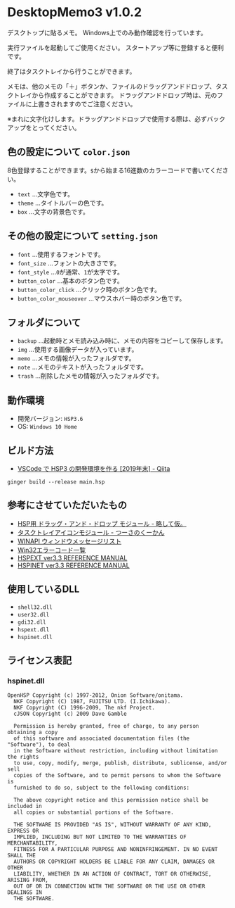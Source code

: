 # DesktopMemo3 v1.0.2
デスクトップに貼るメモ。
Windows上でのみ動作確認を行っています。

実行ファイルを起動してご使用ください。
スタートアップ等に登録すると便利です。

終了はタスクトレイから行うことができます。

メモは、他のメモの「＋」ボタンか、ファイルのドラッグアンドドロップ、タスクトレイから作成することができます。
ドラッグアンドドロップ時は、元のファイルに上書きされますのでご注意ください。

※まれに文字化けします。ドラッグアンドドロップで使用する際は、必ずバックアップをとってください。

## 色の設定について `color.json`
8色登録することができます。`$`から始まる16進数のカラーコードで書いてください。
- `text` ...文字色です。
- `theme` ...タイトルバーの色です。
- `box` ...文字の背景色です。

## その他の設定について `setting.json`
- `font` ...使用するフォントです。
- `font_size` ...フォントの大きさです。
- `font_style` ...`0`が通常、`1`が太字です。
- `button_color` ...基本のボタン色です。
- `button_color_click` ...クリック時のボタン色です。
- `button_color_mouseover` ...マウスホバー時のボタン色です。

## フォルダについて
- `backup` ...起動時とメモ読み込み時に、メモの内容をコピーして保存します。
- `img` ...使用する画像データが入っています。
- `memo` ...メモの情報が入ったフォルダです。
- `note` ...メモのテキストが入ったフォルダです。
- `trash` ...削除したメモの情報が入ったフォルダです。

## 動作環境
- 開発バージョン: `HSP3.6`
- OS: `Windows 10 Home`

## ビルド方法
- [VSCode で HSP3 の開発環境を作る [2019年末] - Qiita](https://qiita.com/vain0x/items/1c0be49b3b22142dbfd1)
```shell
ginger build --release main.hsp
```

## 参考にさせていただいたもの
- [HSP用 ドラッグ・アンド・ドロップ モジュール - 略して仮。](http://menyukko.ifdef.jp/cauldron/hmdandd.html)
- [タスクトレイアイコンモジュール - つーさのくーかん](https://tu3.jp/0108)
- [WINAPI ウィンドウメッセージリスト](http://chokuto.ifdef.jp/urawaza/message/index.html)
- [Win32エラーコード一覧](http://ir9.jp/prog/ayu/win32err.htm)
- [HSPEXT ver3.3 REFERENCE MANUAL](http://www.onionsoft.net/hsp/v33/doclib/hspext.txt)
- [HSPINET ver3.3 REFERENCE MANUAL](http://www.onionsoft.net/hsp/v33/doclib/hspinet.txt)

## 使用しているDLL
- `shell32.dll`
- `user32.dll`
- `gdi32.dll`
- `hspext.dll`
- `hspinet.dll`

## ライセンス表記
### hspinet.dll
```
OpenHSP Copyright (c) 1997-2012, Onion Software/onitama.
  NKF Copyright (C) 1987, FUJITSU LTD. (I.Ichikawa).
  NKF Copyright (C) 1996-2009, The nkf Project.
  cJSON Copyright (c) 2009 Dave Gamble

  Permission is hereby granted, free of charge, to any person obtaining a copy
  of this software and associated documentation files (the "Software"), to deal
  in the Software without restriction, including without limitation the rights
  to use, copy, modify, merge, publish, distribute, sublicense, and/or sell
  copies of the Software, and to permit persons to whom the Software is
  furnished to do so, subject to the following conditions:

  The above copyright notice and this permission notice shall be included in
  all copies or substantial portions of the Software.

  THE SOFTWARE IS PROVIDED "AS IS", WITHOUT WARRANTY OF ANY KIND, EXPRESS OR
  IMPLIED, INCLUDING BUT NOT LIMITED TO THE WARRANTIES OF MERCHANTABILITY,
  FITNESS FOR A PARTICULAR PURPOSE AND NONINFRINGEMENT. IN NO EVENT SHALL THE
  AUTHORS OR COPYRIGHT HOLDERS BE LIABLE FOR ANY CLAIM, DAMAGES OR OTHER
  LIABILITY, WHETHER IN AN ACTION OF CONTRACT, TORT OR OTHERWISE, ARISING FROM,
  OUT OF OR IN CONNECTION WITH THE SOFTWARE OR THE USE OR OTHER DEALINGS IN
  THE SOFTWARE.
  ```
